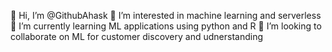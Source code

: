 👋 Hi, I’m @GithubAhask
👀 I’m interested in machine learning and serverless
🌱 I’m currently learning ML applications using python and R
💞️ I’m looking to collaborate on ML for customer discovery and udnerstanding

<!---
GithubAhask/GithubAhask is a ✨ special ✨ repository because its `README.md` (this file) appears on your GitHub profile.
You can click the Preview link to take a look at your changes.
--->
